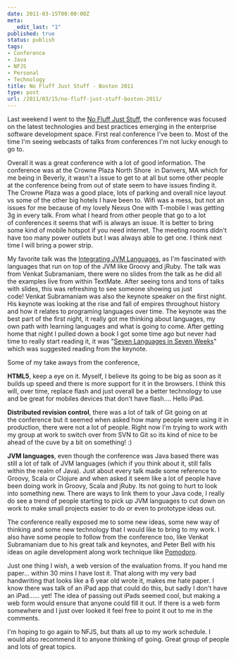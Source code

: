 ```yaml
---
date: 2011-03-15T00:00:00Z
meta:
  _edit_last: "1"
published: true
status: publish
tags:
- Conference
- Java
- NFJS
- Personal
- Technology
title: No Fluff Just Stuff - Boston 2011
type: post
url: /2011/03/15/no-fluff-just-stuff-boston-2011/
---
```


Last weekend I went to the <a href="http://www.nofluffjuststuff.com/conference/boston/2011/03/home" target="_blank">No Fluff Just Stuff</a>, the conference was focused on the latest technologies and best practices emerging in the enterprise software development space. First real conference I've been to. Most of the time I'm seeing webcasts of talks from conferences I'm not lucky enough to go to.

Overall it was a great conference with a lot of good information. The conference was at the Crowne Plaza North Shore  in Danvers, MA which for me being in Beverly, it wasn't a issue to get to at all but some other people at the conference being from out of state seem to have issues finding it. The Crowne Plaza was a good place, lots of parking and overall nice layout vs some of the other big hotels I have been to. Wifi was a mess, but not an issues for me because of my lovely Nexus One with T-mobile I was getting 3g in every talk. From what I heard from other people that go to a lot of conferences it seems that wifi is always an issue. It is better to bring some kind of mobile hotspot if you need internet. The meeting rooms didn't have too many power outlets but I was always able to get one. I think next time I will bring a power strip.

My favorite talk was the <a href="http://www.nofluffjuststuff.com/conference/boston/2011/03/session?id=20821">Integrating JVM Languages</a>, as I'm fascinated with languages that run on top of the JVM like Groovy and jRuby. The talk was from Venkat Subramaniam, there were no slides from the talk as he did all the examples live from within TextMate. After seeing tons and tons of talks with slides, this was refreshing to see someone showing us just code! Venkat Subramaniam was also the keynote speaker on the first night. His keynote was looking at the rise and fall of empires throughout history and how it relates to programing languages over time. The keynote was the best part of the first night, it really got me thinking about languages, my own path with learning languages and what is going to come. After getting home that night I pulled down a book I got some time ago but never had time to really start reading it, it was "<a href="http://pragprog.com/titles/btlang/seven-languages-in-seven-weeks" target="_blank">Seven Languages in Seven Weeks</a>" which was suggested reading from the keynote.

Some of my take aways from the conference,

<strong>HTML5</strong>, keep a eye on it. Myself, I believe its going to be big as soon as it builds up speed and there is more support for it in the browsers. I think this will, over time, replace flash and just overall be a better technology to use and be great for mobiles devices that don't have flash.... Hello iPad.
<p id="firstHeading"><strong>Distributed revision control</strong>, there was a lot of talk of Git going on at the conference but it seemed when asked how many people were using it in production, there were not a lot of people. Right now I'm trying to work with my group at work to switch over from SVN to Git so its kind of nice to be ahead of the cuve by a bit on something! :)</p>
<strong>JVM languages</strong>, even though the conference was Java based there was still a lot of talk of JVM languages (which if you think about it, still falls within the realm of Java). Just about every talk made some reference to Groovy, Scala or Clojure and when asked it seem like a lot of people have been doing work in Groovy, Scala and jRuby. Its not going to hurt to look into something new. There are ways to link them to your Java code, I really do see a trend of people starting to pick up JVM languages to cut down on work to make small projects easier to do or even to prototype ideas out.

The conference really exposed me to some new ideas, some new way of thinking and some new technology that I would like to bring to my work. I also have some people to follow from the conference too, like Venkat Subramaniam due to his great talk and keynotes, and Peter Bell with his ideas on agile development along work technique like <a href="http://www.pomodorotechnique.com/" target="_blank">Pomodoro</a>.

Just one thing I wish, a web version of the evaluation froms. If you hand me paper... within 30 mins I have lost it. That along with my very bad handwriting that looks like a 6 year old wrote it, makes me hate paper. I know there was talk of an iPad app that could do this, but sadly I don't have an iPad...... yet! The idea of passing out iPads seemed cool, but making a web form would ensure that anyone could fill it out. If there is a web form somewhere and I just over looked it feel free to point it out to me in the comments.

I'm hoping to go again to NFJS, but thats all up to my work schedule. I would also recommend it to anyone thinking of going. Great group of people and lots of great topics.

&nbsp;
